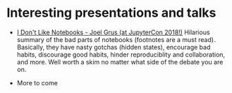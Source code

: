# Interesting presentations and talks

- [I Don't Like Notebooks - Joel Grus (at JupyterCon 2018!)](https://docs.google.com/presentation/d/1n2RlMdmv1p25Xy5thJUhkKGvjtV-dkAIsUXP-AL4ffI/)
  Hilarious summary of the bad parts of notebooks (footnotes are a must read). Basically, they have nasty gotchas (hidden states), encourage bad habits, discourage good habits, hinder reproduciblity and collaboration, and more. Well worth a skim no matter what side of the debate you are on.

- More to come
